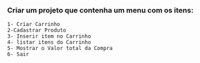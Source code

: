 ### Criar um projeto que contenha um menu com os itens:

    1- Criar Carrinho
    2-Cadastrar Produto
    3- Inserir item no Carrinho
    4- listar itens do Carrinho
    5- Mostrar o Valor total da Compra
    6- Sair 